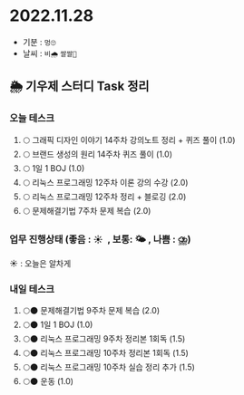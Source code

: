 # 2022.11.28

- 기분 : `멍🙄`
- 날씨 : `비🌧️` `쌀쌀🥶`

## 🌦️ 기우제 스터디 Task 정리

### 오늘 테스크

1. 🌕 그래픽 디자인 이야기 14주차 강의노트 정리 + 퀴즈 풀이 (1.0)
2. 🌕 브랜드 생성의 원리 14주차 퀴즈 풀이 (1.0)
3. 🌕 1일 1 BOJ (1.0)
4. 🌕 리눅스 프로그래밍 12주차 이론 강의 수강 (2.0)
5. 🌕 리눅스 프로그래밍 12주차 정리 + 블로깅 (2.0)
6. 🌕 문제해결기법 7주차 문제 복습 (2.0)

### 업무 진행상태 (좋음 : ☀  , 보통: 🌤 , 나쁨 : ⛈)

☀ : 오늘은 알차게

### 내일 테스크

1. 🌕🌑 문제해결기법 9주차 문제 복습 (2.0)
2. 🌕🌑 1일 1 BOJ (1.0)
3. 🌕🌑 리눅스 프로그래밍 9주차 정리본 1회독 (1.5)
4. 🌕🌑 리눅스 프로그래밍 10주차 정리본 1회독 (1.5)
5. 🌕🌑 리눅스 프로그래밍 10주차 실습 정리 추가 (1.5)
6. 🌕🌑 운동 (1.0)

